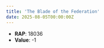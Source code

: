 ```yaml
---
title: 'The Blade of the Federation'
date: 2025-08-05T00:00:00Z
---
```

- **RAP**: 18036
- **Value**: -1
